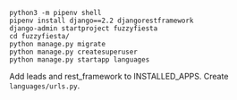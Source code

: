 ```
python3 -m pipenv shell
pipenv install django==2.2 djangorestframework
django-admin startproject fuzzyfiesta
cd fuzzyfiesta/
python manage.py migrate
python manage.py createsuperuser
python manage.py startapp languages
```

Add leads and rest_framework to INSTALLED_APPS.
Create `languages/urls.py`.
